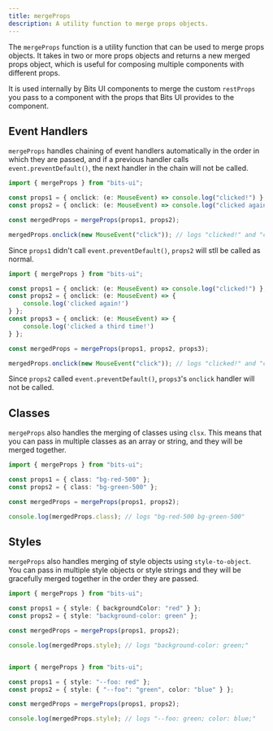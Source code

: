```yaml
---
title: mergeProps
description: A utility function to merge props objects.
---
```


The `mergeProps` function is a utility function that can be used to merge props objects. It takes in two or more props objects and returns a new merged props object, which is useful for composing multiple components with different props.

It is used internally by Bits UI components to merge the custom `restProps` you pass to a component with the props that Bits UI provides to the component.

## Event Handlers

`mergeProps` handles chaining of event handlers automatically in the order in which they are passed, and if a previous handler calls `event.preventDefault()`, the next handler in the chain will not be called.

```ts
import { mergeProps } from "bits-ui";

const props1 = { onclick: (e: MouseEvent) => console.log("clicked!") };
const props2 = { onclick: (e: MouseEvent) => console.log("clicked again!") };

const mergedProps = mergeProps(props1, props2);

mergedProps.onclick(new MouseEvent("click")); // logs "clicked!" and "clicked again!"
```

Since `props1` didn't call `event.preventDefault()`, `props2` will stll be called as normal.

```ts
import { mergeProps } from "bits-ui";

const props1 = { onclick: (e: MouseEvent) => console.log("clicked!") };
const props2 = { onclick: (e: MouseEvent) => {
	console.log('clicked again!')
} };
const props3 = { onclick: (e: MouseEvent) => {
	console.log('clicked a third time!')
} };

const mergedProps = mergeProps(props1, props2, props3);

mergedProps.onclick(new MouseEvent("click")); // logs "clicked!" and "clicked again!"
```

Since `props2` called `event.preventDefault()`, `props3`'s `onclick` handler will not be called.

## Classes

`mergeProps` also handles the merging of classes using `clsx`. This means that you can pass in multiple classes as an array or string, and they will be merged together.

```ts
import { mergeProps } from "bits-ui";

const props1 = { class: "bg-red-500" };
const props2 = { class: "bg-green-500" };

const mergedProps = mergeProps(props1, props2);

console.log(mergedProps.class); // logs "bg-red-500 bg-green-500"
```

## Styles

`mergeProps` also handles merging of style objects using `style-to-object`. You can pass in multiple style objects or style strings and they will be gracefully merged together in the order they are passed.

```ts
import { mergeProps } from "bits-ui";

const props1 = { style: { backgroundColor: "red" } };
const props2 = { style: "background-color: green" };

const mergedProps = mergeProps(props1, props2);

console.log(mergedProps.style); // logs "background-color: green;"
```

```ts

import { mergeProps } from "bits-ui";

const props1 = { style: "--foo: red" };
const props2 = { style: { "--foo": "green", color: "blue" } };

const mergedProps = mergeProps(props1, props2);

console.log(mergedProps.style); // logs "--foo: green; color: blue;"
```
